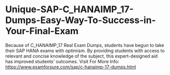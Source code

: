 # Unique-SAP-C_HANAIMP_17-Dumps-Easy-Way-To-Success-in-Your-Final-Exam
Because of C_HANAIMP_17 Real Exam Dumps, students have begun to take their SAP HANA exams with optimism. By providing students with access to relevant and concise knowledge of the subject, this expert-designed aid has improved students' outcomes.    Visit For More Info: https://www.examforsure.com/sap/c-hanaimp-17-dumps.html
